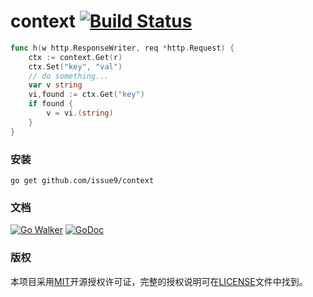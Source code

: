 context [![Build Status](https://travis-ci.org/issue9/context.svg?branch=master)](https://travis-ci.org/issue9/context)
======

```go
func h(w http.ResponseWriter, req *http.Request) {
    ctx := context.Get(r)
    ctx.Set("key", "val")
    // do something...
    var v string
    vi,found := ctx.Get("key")
    if found {
        v = vi.(string)
    }
}
```

### 安装

```shell
go get github.com/issue9/context
```


### 文档

[![Go Walker](http://gowalker.org/api/v1/badge)](http://gowalker.org/github.com/issue9/context)
[![GoDoc](https://godoc.org/github.com/issue9/context?status.svg)](https://godoc.org/github.com/issue9/context)


### 版权

本项目采用[MIT](http://opensource.org/licenses/MIT)开源授权许可证，完整的授权说明可在[LICENSE](LICENSE)文件中找到。
